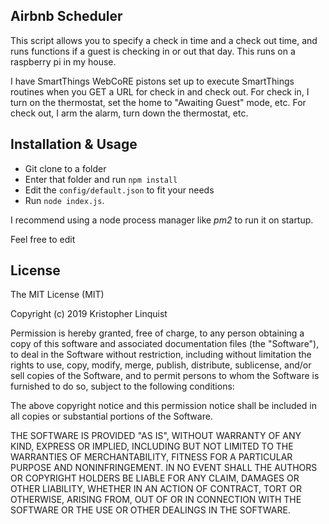 ## Airbnb Scheduler

This script allows you to specify a check in time and a check out time, and runs functions if a guest is checking in or out that day.  This runs on a raspberry pi in my house.

I have SmartThings WebCoRE pistons set up to execute SmartThings routines when you GET a URL for check in and check out.  For check in, I turn on the thermostat, set the home to "Awaiting Guest" mode, etc.  For check out, I arm the alarm, turn down the thermostat, etc.


## Installation & Usage

* Git clone to a folder 
* Enter that folder and run `npm install`
* Edit the `config/default.json` to fit your needs
* Run `node index.js`.  

I recommend using a node process manager like _pm2_ to run it on startup.

Feel free to edit

## License
 
The MIT License (MIT)

Copyright (c) 2019 Kristopher Linquist

Permission is hereby granted, free of charge, to any person obtaining a copy of this software and associated documentation files (the "Software"), to deal in the Software without restriction, including without limitation the rights to use, copy, modify, merge, publish, distribute, sublicense, and/or sell copies of the Software, and to permit persons to whom the Software is furnished to do so, subject to the following conditions:

The above copyright notice and this permission notice shall be included in all copies or substantial portions of the Software.

THE SOFTWARE IS PROVIDED "AS IS", WITHOUT WARRANTY OF ANY KIND, EXPRESS OR IMPLIED, INCLUDING BUT NOT LIMITED TO THE WARRANTIES OF MERCHANTABILITY, FITNESS FOR A PARTICULAR PURPOSE AND NONINFRINGEMENT. IN NO EVENT SHALL THE AUTHORS OR COPYRIGHT HOLDERS BE LIABLE FOR ANY CLAIM, DAMAGES OR OTHER LIABILITY, WHETHER IN AN ACTION OF CONTRACT, TORT OR OTHERWISE, ARISING FROM, OUT OF OR IN CONNECTION WITH THE SOFTWARE OR THE USE OR OTHER DEALINGS IN THE SOFTWARE.